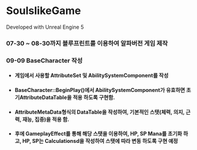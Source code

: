 # SoulslikeGame

Developed with Unreal Engine 5

### 07-30 ~ 08-30까지 블루프린트를 이용하여 알파버전 게임 제작

### 09-09 BaseCharacter 작성
+ #### 게임에서 사용할 AttributeSet 및 AbilitySystemComponent를 작성
+ #### BaseCharacter::BeginPlay()에서 AbilitySystemComponent가 유효하면 초기AttributeDataTable을 적용 하도록 구현함.
+ #### AttributeMetaData형식의 DataTable을 작성하여, 기본적인 스탯(체력, 의지, 근력, 재능, 집중)을 적용 함.
+ #### 후에 GameplayEffect를 통해 해당 스탯을 이용하여, HP, SP Mana를 초기화 하고, HP, SP는 Calculationsd을 작성하여 스탯에 따라 변동 하도록 구현 예정
